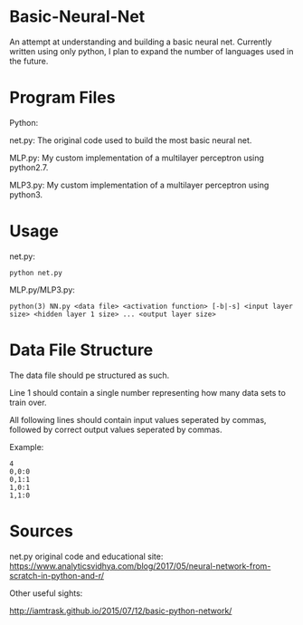 # Basic-Neural-Net
An attempt at understanding and building a basic neural net. Currently written using only python, I plan to expand the number of languages used in the future.

# Program Files
Python:

net.py:	The original code used to build the most basic neural net.

MLP.py:	My custom implementation of a multilayer perceptron using python2.7.

MLP3.py: My custom implementation of a multilayer perceptron using python3.

# Usage
net.py:

	python net.py

MLP.py/MLP3.py:

	python(3) NN.py <data file> <activation function> [-b|-s] <input layer size> <hidden layer 1 size> ... <output layer size>

# Data File Structure
The data file should pe structured as such.

Line 1 should contain a single number representing how many data sets to train over.

All following lines should contain input values seperated by commas, followed by correct output values seperated by commas.

Example:
	
	4
	0,0:0
	0,1:1
	1,0:1
	1,1:0

# Sources
net.py original code and educational site: https://www.analyticsvidhya.com/blog/2017/05/neural-network-from-scratch-in-python-and-r/

Other useful sights:

http://iamtrask.github.io/2015/07/12/basic-python-network/
